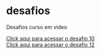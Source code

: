 # desafios
Desafios curso em video

<a href="https://base-boxs.github.io/desafios/desafio10/android.html">Click aqui para acessar o desafio 10</a><br>
<a href="https://base-boxs.github.io/desafio12/index.html">Click aqui para acessar o desafio 12</a>

